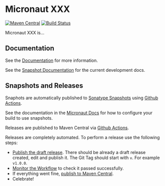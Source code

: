# Micronaut XXX

[![Maven Central](https://img.shields.io/maven-central/v/io.micronaut.problem/micronaut-problem.svg?label=Maven%20Central)](https://search.maven.org/search?q=g:%22io.micronaut.problem%22%20AND%20a:%22micronaut-problem%22)
[![Build Status](https://github.com/micronaut-projects/micronaut-problem/workflows/Java%20CI/badge.svg)](https://github.com/micronaut-projects/micronaut-problem/actions)

Micronaut XXX is...

## Documentation

See the [Documentation](https://micronaut-projects.github.io/micronaut-problem/latest/guide/) for more information. 

See the [Snapshot Documentation](https://micronaut-projects.github.io/micronaut-problem/snapshot/guide/) for the current development docs.

## Snapshots and Releases

Snaphots are automatically published to [Sonatype Snapshots](https://oss.sonatype.org/content/repositories/snapshots/) using [Github Actions](https://github.com/micronaut-projects/micronaut-problem/actions).

See the documentation in the [Micronaut Docs](https://docs.micronaut.io/latest/guide/index.html#usingsnapshots) for how to configure your build to use snapshots.

Releases are published to Maven Central via [Github Actions](https://github.com/micronaut-projects/micronaut-problem/actions).

Releases are completely automated. To perform a release use the following steps:

* [Publish the draft release](https://github.com/micronaut-projects/micronaut-problem/releases). There should be already a draft release created, edit and publish it. The Git Tag should start with `v`. For example `v1.0.0`.
* [Monitor the Workflow](https://github.com/micronaut-projects/micronaut-problem/actions?query=workflow%3ARelease) to check it passed successfully.
* If everything went fine, [publish to Maven Central](https://github.com/micronaut-projects/micronaut-problem/actions?query=workflow%3A"Maven+Central+Sync").
* Celebrate!
